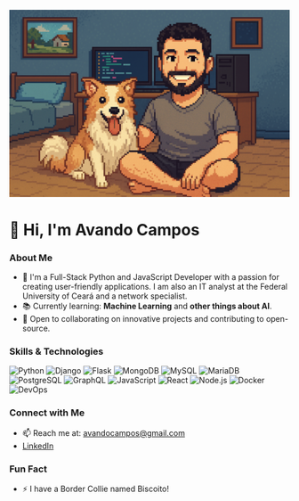 
![GitHub Header](https://github.com/avandocampos/avandocampos/blob/main/capa.png)

# 👋 Hi, I'm Avando Campos

### About Me
- 🌱 I'm a Full-Stack Python and JavaScript Developer with a passion for creating user-friendly applications. I am also an IT analyst at the Federal University of Ceará and a network specialist.
- 📚 Currently learning: **Machine Learning** and **other things about AI**.
- 👯 Open to collaborating on innovative projects and contributing to open-source.

### Skills & Technologies

![Python](https://img.shields.io/badge/Python-3776AB?style=for-the-badge&logo=python&logoColor=white)
![Django](https://img.shields.io/badge/Django-092E20?style=for-the-badge&logo=django&logoColor=green)
![Flask](https://img.shields.io/badge/Flask-000000?style=for-the-badge&logo=flask&logoColor=white)
![MongoDB](https://img.shields.io/badge/MongoDB-4EA94B?style=for-the-badge&logo=mongodb&logoColor=white)
![MySQL](https://img.shields.io/badge/MySQL-00000F?style=for-the-badge&logo=mysql&logoColor=white)
![MariaDB](https://img.shields.io/badge/MariaDB-003545?style=for-the-badge&logo=mariadb&logoColor=white)
![PostgreSQL](https://img.shields.io/badge/PostgreSQL-316192?style=for-the-badge&logo=postgresql&logoColor=white)
![GraphQL](https://img.shields.io/badge/GraphQL-E10098?style=for-the-badge&logo=graphql&logoColor=white)
![JavaScript](https://img.shields.io/badge/JavaScript-F7DF1E?style=for-the-badge&logo=javascript&logoColor=black)
![React](https://img.shields.io/badge/React-20232A?style=for-the-badge&logo=react&logoColor=61DAFB)
![Node.js](https://img.shields.io/badge/Node.js-43853D?style=for-the-badge&logo=node-dot-js&logoColor=white)
![Docker](https://img.shields.io/badge/Docker-2496ED?style=for-the-badge&logo=docker&logoColor=white)
![DevOps](https://img.shields.io/badge/DevOps-007ACC?style=for-the-badge&logo=azure-devops&logoColor=white)

### Connect with Me
- 📫 Reach me at: [avandocampos@gmail.com](mailto:avandocampos@gmail.com)
- [LinkedIn](https://www.linkedin.com/in/avando-campos-9b46a71b2/)

### Fun Fact
- ⚡ I have a Border Collie named Biscoito!

